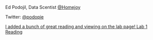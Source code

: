 Ed Podojil, Data Scentist <a href="https://www.twitter.com/homejoy">@Homejoy</a>

Twitter: <a href="https://www.twitter.com/podopie">@podopie

I added a bunch of great reading and viewing on the lab page!
<a href="https://github.com/datadave/GADS9-NYC-Spring2014/wiki/Lab-01:Computer-Setup#next-steps">Lab 1 Reading</a>
